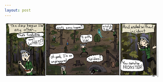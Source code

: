 ```yaml
---
layout: post
---
```


![strip](/images/posts/48.png "Calling out to Aaron Painter my colorist.  He did this.")

